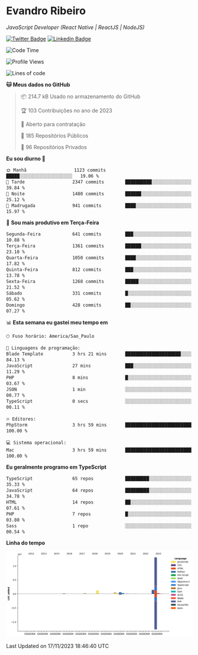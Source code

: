 # Evandro **Ribeiro**

*JavaScript Developer (React Native | ReactJS | NodeJS)*

[![Twitter Badge](https://img.shields.io/badge/-@ribeiroevandro-201B2D?style=flat-square&labelColor=201B2D&logo=twitter&logoColor=white&link=https://twitter.com/ribeiroevandro)](https://twitter.com/ribeiroevandro) 
[![Linkedin Badge](https://img.shields.io/badge/-Evandro%20Ribeiro-201B2D?style=flat-square&logo=Linkedin&logoColor=white&link=https://www.linkedin.com/in/ribeiroevandro)](https://www.linkedin.com/in/ribeiroevandro) 


<!--START_SECTION:waka-->
![Code Time](http://img.shields.io/badge/Code%20Time-3%2C535%20hrs%2030%20mins-blue)

![Profile Views](http://img.shields.io/badge/Visualizac%C3%B5es%20do%20perfil-0-blue)

![Lines of code](https://img.shields.io/badge/Desde%20o%20Hello%20World%20eu%20escrevi-18.0%20million%20linhas%20de%20c%C3%B3digo-blue)

**🐱 Meus dados no GitHub** 

> 📦 214.7 kB Usado no armazenamento do GitHub 
 > 
> 🏆 103 Contribuições no ano de 2023
 > 
> 💼 Aberto para contratação
 > 
> 📜 185 Repositórios Públicos 
 > 
> 🔑 96 Repositórios Privados 
 > 
**Eu sou diurno 🐤** 

```text
🌞 Manhã                  1123 commits        █████░░░░░░░░░░░░░░░░░░░░   19.06 % 
🌆 Tarde                  2347 commits        ██████████░░░░░░░░░░░░░░░   39.84 % 
🌃 Noite                  1480 commits        ██████░░░░░░░░░░░░░░░░░░░   25.12 % 
🌙 Madrugada              941 commits         ████░░░░░░░░░░░░░░░░░░░░░   15.97 % 
```
📅 **Sou mais produtivo em Terça-Feira** 

```text
Segunda-Feira            641 commits         ███░░░░░░░░░░░░░░░░░░░░░░   10.88 % 
Terça-Feira              1361 commits        ██████░░░░░░░░░░░░░░░░░░░   23.10 % 
Quarta-Feira             1050 commits        ████░░░░░░░░░░░░░░░░░░░░░   17.82 % 
Quinta-Feira             812 commits         ███░░░░░░░░░░░░░░░░░░░░░░   13.78 % 
Sexta-Feira              1268 commits        █████░░░░░░░░░░░░░░░░░░░░   21.52 % 
Sábado                   331 commits         █░░░░░░░░░░░░░░░░░░░░░░░░   05.62 % 
Domingo                  428 commits         ██░░░░░░░░░░░░░░░░░░░░░░░   07.27 % 
```


📊 **Esta semana eu gastei meu tempo em** 

```text
🕑︎ Fuso horário: America/Sao_Paulo

💬 Linguagens de programação: 
Blade Template           3 hrs 21 mins       █████████████████████░░░░   84.13 % 
JavaScript               27 mins             ███░░░░░░░░░░░░░░░░░░░░░░   11.29 % 
PHP                      8 mins              █░░░░░░░░░░░░░░░░░░░░░░░░   03.67 % 
JSON                     1 min               ░░░░░░░░░░░░░░░░░░░░░░░░░   00.77 % 
TypeScript               0 secs              ░░░░░░░░░░░░░░░░░░░░░░░░░   00.11 % 

🔥 Editores: 
PhpStorm                 3 hrs 59 mins       █████████████████████████   100.00 % 

💻 Sistema operacional: 
Mac                      3 hrs 59 mins       █████████████████████████   100.00 % 
```

**Eu geralmente programo em TypeScript** 

```text
TypeScript               65 repos            █████████░░░░░░░░░░░░░░░░   35.33 % 
JavaScript               64 repos            █████████░░░░░░░░░░░░░░░░   34.78 % 
HTML                     14 repos            ██░░░░░░░░░░░░░░░░░░░░░░░   07.61 % 
PHP                      7 repos             █░░░░░░░░░░░░░░░░░░░░░░░░   03.80 % 
Sass                     1 repo              ░░░░░░░░░░░░░░░░░░░░░░░░░   00.54 % 
```



**Linha do tempo**

![Lines of Code chart](https://raw.githubusercontent.com/ribeiroevandro/ribeiroevandro/main/assets/bar_graph.png)


 Last Updated on 17/11/2023 18:46:40 UTC
<!--END_SECTION:waka-->
